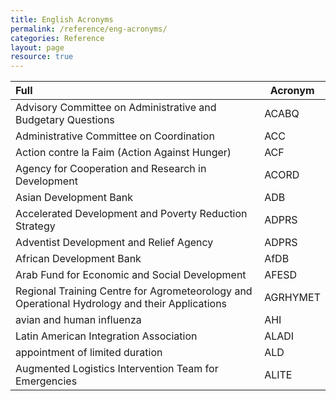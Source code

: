 ```yaml
---
title: English Acronyms
permalink: /reference/eng-acronyms/
categories: Reference
layout: page
resource: true
---
```


| Full | Acronym |
|:-----------|-------------|
| Advisory Committee on Administrative and Budgetary Questions       |        ACABQ |
| Administrative Committee on Coordination     |      ACC |
| Action contre la Faim (Action Against Hunger)       |        ACF |
| Agency for Cooperation and Research in Development         |          ACORD |
| Asian Development Bank       |       ADB |
| Accelerated Development and Poverty Reduction Strategy    |     ADPRS |
| Adventist Development and Relief Agency  |     ADPRS |
| African Development Bank   |     AfDB |
| Arab Fund for Economic and Social Development  |     AFESD |
| Regional Training Centre for Agrometeorology and Operational Hydrology and their Applications  |     AGRHYMET |
| avian and human influenza  |     AHI |
| Latin American Integration Association  |     ALADI |
| appointment of limited duration  |     ALD |
| Augmented Logistics Intervention Team for Emergencies  |     ALITE |

